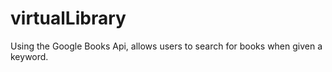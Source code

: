 # virtualLibrary
Using the Google Books Api, allows users to search for books when given a keyword.

